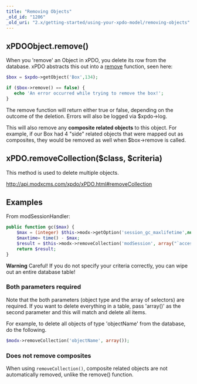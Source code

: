 ```yaml
---
title: "Removing Objects"
_old_id: "1206"
_old_uri: "2.x/getting-started/using-your-xpdo-model/removing-objects"
---
```


## xPDOObject.remove()

When you 'remove' an Object in xPDO, you delete its row from the database. xPDO abstracts this out into a [remove](extending-modx/xpdo/class-reference/xpdoobject/persistence-methods/remove "remove") function, seen here:

``` php
$box = $xpdo->getObject('Box',134);

if ($box->remove() == false) {
   echo 'An error occurred while trying to remove the box!';
}
```

The remove function will return either true or false, depending on the outcome of the deletion. Errors will also be logged via $xpdo->log.

This will also remove any **composite related objects** to this object. For example, if our Box had 4 "side" related objects that were mapped out as composites, they would be removed as well when $box->remove is called.

## xPDO.removeCollection($class, $criteria)

This method is used to delete multiple objects.

<http://api.modxcms.com/xpdo/xPDO.html#removeCollection>

## Examples

From modSessionHandler:

``` php
public function gc($max) {
    $max = (integer) $this->modx->getOption('session_gc_maxlifetime',null,$max);
    $maxtime= time() - $max;
    $result = $this->modx->removeCollection('modSession', array("`access` < {$maxtime}"));
    return $result;
}
```

**Warning**
Careful! If you do not specify your criteria correctly, you can wipe out an entire database table!

### Both parameters required

Note that the both parameters (object type and the array of selectors) are required. If you want to delete everything in a table, pass 'array()' as the second parameter and this will match and delete all items.

For example, to delete all objects of type 'objectName' from the database, do the following.

``` php
$modx->removeCollection('objectName', array());
```

### Does not remove composites

When using `removeCollection()`, composite related objects are not automatically removed, unlike the remove() function.
